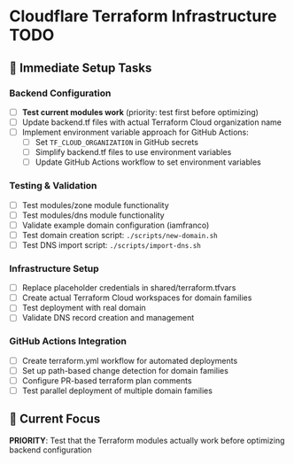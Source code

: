 # Cloudflare Terraform Infrastructure TODO

## 🔧 Immediate Setup Tasks

### Backend Configuration
- [ ] **Test current modules work** (priority: test first before optimizing)
- [ ] Update backend.tf files with actual Terraform Cloud organization name
- [ ] Implement environment variable approach for GitHub Actions:
  - [ ] Set `TF_CLOUD_ORGANIZATION` in GitHub secrets
  - [ ] Simplify backend.tf files to use environment variables
  - [ ] Update GitHub Actions workflow to set environment variables

### Testing & Validation
- [ ] Test modules/zone module functionality
- [ ] Test modules/dns module functionality
- [ ] Validate example domain configuration (iamfranco)
- [ ] Test domain creation script: `./scripts/new-domain.sh`
- [ ] Test DNS import script: `./scripts/import-dns.sh`

### Infrastructure Setup
- [ ] Replace placeholder credentials in shared/terraform.tfvars
- [ ] Create actual Terraform Cloud workspaces for domain families
- [ ] Test deployment with real domain
- [ ] Validate DNS record creation and management

### GitHub Actions Integration
- [ ] Create terraform.yml workflow for automated deployments
- [ ] Set up path-based change detection for domain families
- [ ] Configure PR-based terraform plan comments
- [ ] Test parallel deployment of multiple domain families

## 🎯 Current Focus
**PRIORITY**: Test that the Terraform modules actually work before optimizing backend configuration